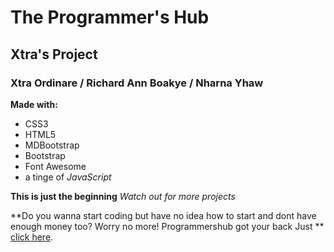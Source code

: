 # The Programmer's Hub
## Xtra's Project
### Xtra Ordinare / Richard Ann Boakye / Nharna Yhaw

**Made with:**
- CSS3
- HTML5
- MDBootstrap
- Bootstrap
- Font Awesome
- a tinge of *JavaScript*

**This is just the beginning**
*Watch out for more projects*

**Do you wanna start coding but have no idea how to start and dont have enough money too? Worry no more! Programmershub got your back Just ** [click here](https://www.theprogrammershub.net).

